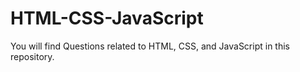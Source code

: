 # HTML-CSS-JavaScript
You will find Questions related to HTML, CSS, and JavaScript in this repository.
